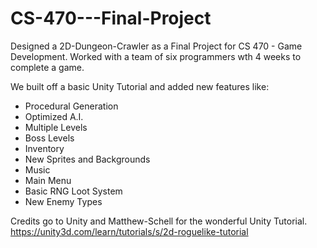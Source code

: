 # CS-470---Final-Project
Designed a 2D-Dungeon-Crawler as a Final Project for CS 470 - Game Development.
Worked with a team of six programmers wth 4 weeks to complete a game.

We built off a basic Unity Tutorial and added new features like:
- Procedural Generation
- Optimized A.I.
- Multiple Levels
- Boss Levels
- Inventory
- New Sprites and Backgrounds
- Music
- Main Menu
- Basic RNG Loot System
- New Enemy Types

Credits go to Unity and Matthew-Schell for the wonderful Unity Tutorial.
https://unity3d.com/learn/tutorials/s/2d-roguelike-tutorial
